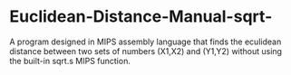 # Euclidean-Distance-Manual-sqrt-

A program designed in MIPS assembly language that finds the eculidean distance between two sets of numbers (X1,X2) and (Y1,Y2) without using the built-in sqrt.s MIPS function. 
